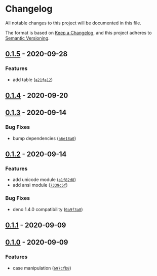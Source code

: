 # Changelog

All notable changes to this project will be documented in this file.

The format is based on [Keep a Changelog],
and this project adheres to [Semantic Versioning].

## [0.1.5] - 2020-09-28

### Features

- add table ([`a21fa12`])

## [0.1.4] - 2020-09-20

## [0.1.3] - 2020-09-14

### Bug Fixes

- bump dependencies ([`a6e18a0`])

## [0.1.2] - 2020-09-14

### Features

- add unicode module ([`a1f82d8`])
- add ansi module ([`7339c5f`])

### Bug Fixes

- deno 1.4.0 compatibility ([`0a9f3a8`])

## [0.1.1] - 2020-09-09

## [0.1.0] - 2020-09-09

### Features

- case manipulation ([`697cfb8`])

[keep a changelog]: https://keepachangelog.com/en/1.0.0/
[semantic versioning]: https://semver.org/spec/v2.0.0.html
[0.1.5]: https://github.com/denosaurs/gutenberg/compare/0.1.4...0.1.5
[`a21fa12`]: https://github.com/denosaurs/gutenberg/commit/a21fa1251e3b45c1f004cee679529b277bbfdba5
[0.1.4]: https://github.com/denosaurs/gutenberg/compare/0.1.3...0.1.4
[0.1.3]: https://github.com/denosaurs/gutenberg/compare/0.1.2...0.1.3
[`a6e18a0`]: https://github.com/denosaurs/gutenberg/commit/a6e18a032f8989ca0c2e74a1b2f69c11b739c76d
[0.1.2]: https://github.com/denosaurs/gutenberg/compare/0.1.1...0.1.2
[`a1f82d8`]: https://github.com/denosaurs/gutenberg/commit/a1f82d867e22b0029b13eb7262d73c9571934e56
[`7339c5f`]: https://github.com/denosaurs/gutenberg/commit/7339c5fb79e3ee72405300c53259697cc000c05a
[`0a9f3a8`]: https://github.com/denosaurs/gutenberg/commit/0a9f3a8c4f57a8097c41a66f1d21b4186404d33d
[0.1.1]: https://github.com/denosaurs/gutenberg/compare/0.1.0...0.1.1
[0.1.0]: https://github.com/denosaurs/gutenberg/compare/0.1.0
[`697cfb8`]: https://github.com/denosaurs/gutenberg/commit/697cfb876f84546dba743a8a51310e8b571c3461
